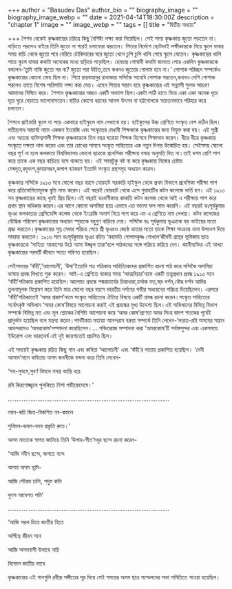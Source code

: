 +++
author = "Basudev Das"
author_bio = ""
biography_image = ""
biography_image_webp = ""
date = 2021-04-14T18:30:00Z
description = "chapter 1"
image = ""
image_webp = ""
tags = []
title = "দ্বিতীয় অধ্যায়"

+++
শৈশব থেকেই কৃষ্ণকান্তের চরিত্রে কিছু বৈশিষ্ট্য লক্ষ্য করা গিয়েছিল। সেই সময় কৃষ্ণকান্ত জুতো পড়তেন না। বাড়িতে পরলেও বাইরে তিনি জুতো না পরেই চলাফেরা করতেন। পিতার নির্দেশে ছোটভাই লক্ষীকান্তকে নিয়ে স্কুলে যাবার সময় বাড়ি থেকে জুতো পরে বেরিয়ে চৌকিদারের ঘরে জুতো খেলে চুপি চুপি খালি পেয়ে স্কুলে যেতেন। কৃষ্ণকান্তের খালি পায়ে স্কুলে যাবার কথাটা অনেকের মধ্যে ছড়িয়ে পড়েছিল। হেমচন্দ্র গোস্বামী কথাটা জানতে পেরে একদিন কৃষ্ণকান্তকে বললেন-‘তুমি নাকি জুতো পর না? জুতো পরা উচিত,তবে কখনও জুতোর গোলাম হবে না।’ পোশাক পরিচ্ছদ সম্পর্কেও কৃষ্ণকান্তের কোনো মোহ ছিল না। পিতা রায়বাহাদুর রাধাকান্ত সন্দিকৈ সাহেবি পোশাক পরতেন,কখনও দেশি পোশাক পরলেও তাতে বিশেষ পারিপাট্য লক্ষ্য করা যেত। এহেন পিতার সন্তান হয়ে কৃষ্ণকান্তের এই সন্ন্যাসী সুলভ আচরণ আমাদের বিস্মিত করে। শৈশবে কৃষ্ণকান্তের আরও একটি অভ্যাস ছিল।একটা লাঠি হাতে নিয়ে একা একা অনেক দূরে দূরে ঘুরে বেড়াতে ভালোবাসতেন।বাড়ির কোনো ধরনের আনন্দ উৎসব বা হট্টগোলকে সচেতনভাবে পরিহার করে চলতেন।

শৈশবে প্রাইমারি স্কুলে না পড়ে একবারে হাইস্কুলে নাম লেখানো হয়। হাইস্কুলের উচ্চ শ্রেণিতে সংস্কৃত বেশ কঠিন ছিল। যতীন্দ্রনাথ আচার্য্য নামে একজন ইংরেজি এবং সংস্কৃতের মেধাবী শিক্ষককে কৃষ্ণকান্তের জন্য নিযুক্ত করা হয়। এই সুশ্রী এবং অত্যন্ত ব্যক্তিত্বশালী শিক্ষক কৃষ্ণকান্তকে তিন বছর ঘরোয়া শিক্ষক হিসেবে শিক্ষাদান করেন। ধীরে ধীরে কৃষ্ণকান্ত সংস্কৃতে দক্ষতা লাভ করেন এবং তার চোখের সামনে সংস্কৃত সাহিত্যের এক নতুন দিগন্ত উন্মোচিত হয়। সেইসময় ষোলো বছর পূর্ণ না হলে কলকাতা বিশ্ববিদ্যালয় কোনো ছাত্রকে প্রবেশিকা পরীক্ষায় বসার অনুমতি দিত না।তাই দশম শ্রেণি পাশ করে তাকে এক বছর বাড়িতে বসে থাকতে হয়। এই সময়টুকু নষ্ট না করে কৃষ্ণকান্ত নিজের চেষ্টায় মেঘদূত,রঘুবংশ,কুমারসম্ভব,কলাপ ব্যাকরণ ইত্যাদি সংস্কৃত গ্রন্থসমূহ অধ্যয়ন করেন।

কৃষ্ণকান্ত সন্দিকৈ ১৯১৩ সনে ষোলো বছর বয়সে যোরহাট সরকারি হাইস্কুল থেকে প্রথম বিভাগে প্রবেশিকা পরীক্ষা পাশ করে প্রতিযোগিতামূলক বৃ্ত্তি লাভ করেন। এই বছরই যোরহাট থেকে এসে গুয়াহাটির কটন কলেজে ভর্তি হন। এই ১৯১৩ সন কৃষ্ণকান্তের কাছে খুবই প্রিয় ছিল।এই বছরই ডঃবাণীকান্ত কাকতি কটন কলেজ থেকে আই এ পরীক্ষায় পাশ করে প্রথম স্থান অধিকার করেন।এর আগে কোনো অসমিয়া ছাত্র এভাবে এত ভালো ফল লাভ করেনি। এই বছরই ডঃসূর্যকুমার ভূঞা কলকাতার প্রেসিডেন্সি কলেজ থেকে ইংরেজি অনার্স নিয়ে পাশ করে এম এ শ্রেণিতে নাম লেখায়। কটন কলেজের বৌদ্ধিক পরিবেশ কৃষ্ণকান্তের অধ্যয়ন স্পৃহাকে বহুগুণ বাড়িয়ে দেয়। সন্দিকৈ ডঃ সূর্যকুমার ভূঞাকে বড় ভাইয়ের মতো শ্রদ্ধা করতেন।কৃষ্ণকান্তের সুপ্ত মেধার পরিচয় পেয়ে শ্রী ভূঞাও জ্যেষ্ঠ ভ্রাতার মতো তাকে শিক্ষা সংক্রান্ত নানা উপদেশ দিয়ে সাহায্য করতেন। ১৯১৬ সনে ডঃসূর্যকুমার ভূঞা রচিত ‘মহামতি গোপালকৃষ্ণ গোখলে’জীবনী গ্রন্থের ভূমিকায় ছাত্র কৃষ্ণকান্তকে ‘সাহিত্য আকাশের উঠে আসা উজ্জ্বল তারা’বলে পাঠকদের সঙ্গে পরিচয় করিয়ে দেন। জ্ঞানীব্যক্তির এই আখ্যা কৃষ্ণকান্তের পরবর্তী জীবনে সত্যে পরিণত হয়েছিল।

সেইসময়ের ‘বাঁহী’,’আলোচনী’, ‘উষা’ইত্যাদি পত্র পত্রিকায় সাহিত্যিকদের প্রকাশিত রচনা পাঠ করে সন্দিকৈ অসমিয়া ভাষায় প্রবন্ধ লিখতে শুরু করেন। আই-এ শ্রেণিতে থাকার সময় ‘আত্মবিচার’নামে একটি তত্ত্বপ্রধান প্রবন্ধ ১৯১৩ সনে ‘বাঁহী’পত্রিকায় প্রকাশিত হয়েছিল।আলোচ্য প্রবন্ধে শঙ্করাচার্যের চিন্তাধারা,চার্বাক মত,ষড় দর্শন,বৌদ্ধ দর্শন আদির তুলনামূলক বিশ্লেষণ করে তিনি মাত্র ষোলো বছর বয়সে ভারতীয় দর্শনের গভীর অধ্যয়নের পরিচয় দিয়েছিলেন। এরপরে ‘বাঁহী’পত্রিকাতেই ‘অমর প্রকাশ’নামে সংস্কৃত সাহিত্যের ঐতিহ্য বিষয়ে একটি প্রবন্ধ রচনা করেন।সংস্কৃত সাহিত্যের সর্বোৎকৃষ্ট অভিধান ‘অমর কোষ’বিষয়ে আলোচনা করাই এই প্রবন্ধের মুখ্য উদ্দেশ্য ছিল।এই অভিধানের বিভিন্ন বিভাগ সম্পর্কে বিভিন্ন মত এবং মূল শ্লোকের বৈশিষ্ট্য আলোচনা করে ‘অমর কোষ’প্রণেতা অমর সিংহ দ্বাদশ শতকের পূর্বেই প্রাদুর্ভাব হয়েছিল বলে মন্তব্য করেন।পাদটীকায় মহাত্মা আনন্দরাম বরুয়া সম্পর্কে তিনি লেখেন-‘ভারত-রবি অসমের সন্তান আনন্দরামও ‘অমরকোষ’সম্পাদনা করেছিলেন।….পন্ডিতরাজ সম্পাদনা করা ‘অমরকোষ’টি সর্বাঙ্গসুন্দর এবং একসময়ে ইউরোপ এবং ভারতবর্ষ এই দুই জায়গাতেই প্রচলিত ছিল।

এই সময়েই কৃষ্ণকান্ত রচিত কিছু গান এবং কবিতা ‘আলোচনী’ এবং ‘বাঁহী’র পাতায় প্রকাশিত হয়েছিল। ‘দেবী আসাম’নামে কবিতায় অসম জননীকে বন্দনা করে তিনি লেখেন-

‘সম-সুষমে,সুবর্ণ বিমলে বসন্ত কান্তি ধরে

রবি কিরণোজ্জ্বলে পুলকিতে নিশা গভীরেহসমে।’

…………………………………………………………………………………

নয়ন-কচি জিত-বিকশিত নব-কমলে

সুবিমল-কমল-বদন প্রকৃতি রুচে।’

অসম মাতাকে স্বাগত জানিয়ে তিনি ‘উলাহ-গীত’মধুর ছন্দে রচনা করেন-

‘আজি নবীন ছন্দে, জগতে বন্দে

অসমা অসম ভূমি-

আজি সৌরভ ঢালি, পদুম কলি

ফুলে আবেগত পমি’

…………………………………………………………………………………

‘আজি সরল চিতে জাতীয় হিতে

অর্পিছে জীবন সবে

আজি অসমবাসী উলাহে নাচি

বিভোল জাতীয় ভাবে

কৃষ্ণকান্তের এই গানগুলি রবীন্দ্র সঙ্গীতের সূর দিয়ে সেই সময়ের অসম ছাত্র সম্মেলনের সভা সমিতিতে গাওয়া হয়েছিল।